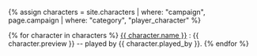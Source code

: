 {% assign characters = site.characters | where: "campaign", page.campaign | where: "category", "player_character" %}

{% for character in characters %}
[{{ character.name }}]({{site.baseurl}}/campaigns/{{page.campaign}}/characters/{{character.slug}})
: {{ character.preview }} -- played by {{ character.played_by }}.
{% endfor %}
